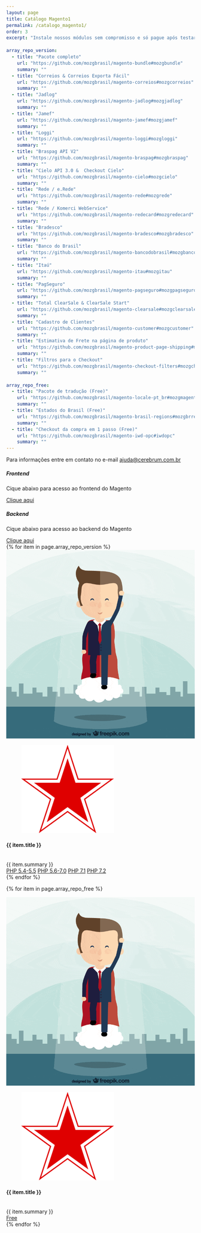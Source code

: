 ```yaml
---
layout: page
title: Catálogo Magento1
permalink: /catalogo_magento1/
order: 3
excerpt: "Instale nossos módulos sem compromisso e só pague após testar e comprovar a qualidade dos nossos produtos."

array_repo_version:
  - title: "Pacote completo"
    url: "https://github.com/mozgbrasil/magento-bundle#mozgbundle"
    summary: ""
  - title: "Correios & Correios Exporta Fácil"
    url: "https://github.com/mozgbrasil/magento-correios#mozgcorreios"
    summary: ""
  - title: "Jadlog"
    url: "https://github.com/mozgbrasil/magento-jadlog#mozgjadlog"
    summary: ""
  - title: "Jamef"
    url: "https://github.com/mozgbrasil/magento-jamef#mozgjamef"
    summary: ""
  - title: "Loggi"
    url: "https://github.com/mozgbrasil/magento-loggi#mozgloggi"
    summary: ""
  - title: "Braspag API V2"
    url: "https://github.com/mozgbrasil/magento-braspag#mozgbraspag"
    summary: ""
  - title: "Cielo API 3.0 &  Checkout Cielo"
    url: "https://github.com/mozgbrasil/magento-cielo#mozgcielo"
    summary: ""
  - title: "Rede / e.Rede"
    url: "https://github.com/mozgbrasil/magento-rede#mozgrede"
    summary: ""
  - title: "Rede / Komerci WebService"
    url: "https://github.com/mozgbrasil/magento-redecard#mozgredecard"
    summary: ""
  - title: "Bradesco"
    url: "https://github.com/mozgbrasil/magento-bradesco#mozgbradesco"
    summary: ""
  - title: "Banco do Brasil"
    url: "https://github.com/mozgbrasil/magento-bancodobrasil#mozgbancodobrasil"
    summary: ""
  - title: "Itaú"
    url: "https://github.com/mozgbrasil/magento-itau#mozgitau"
    summary: ""
  - title: "PagSeguro"
    url: "https://github.com/mozgbrasil/magento-pagseguro#mozgpagseguro"
    summary: ""
  - title: "Total ClearSale & ClearSale Start"
    url: "https://github.com/mozgbrasil/magento-clearsale#mozgclearsale"
    summary: ""
  - title: "Cadastro de Clientes"
    url: "https://github.com/mozgbrasil/magento-customer#mozgcustomer"
    summary: ""
  - title: "Estimativa de Frete na página de produto"
    url: "https://github.com/mozgbrasil/magento-product-page-shipping#mozgproductpageshipping"
    summary: ""
  - title: "Filtros para o Checkout"
    url: "https://github.com/mozgbrasil/magento-checkout-filters#mozgcheckoutfilters"
    summary: ""

array_repo_free:
  - title: "Pacote de tradução (Free)"
    url: "https://github.com/mozgbrasil/magento-locale-pt_br#mozgmagentolocale"
    summary: ""
  - title: "Estados do Brasil (Free)"
    url: "https://github.com/mozgbrasil/magento-brasil-regions#mozgbrregions"
    summary: ""
  - title: "Checkout da compra em 1 passo (Free)"
    url: "https://github.com/mozgbrasil/magento-iwd-opc#iwdopc"
    summary: ""
---
```


<div class="alert alert-danger" role="alert">
  Para informações entre em contato no e-mail <a href="mailto:ajuda@cerebrum.com.br" class="btn btn-primary">ajuda@cerebrum.com.br</a>
</div>

<div class="row">
  <div class="col-sm-6">
    <div class="card ">
      <div class="card-body">
        <h5 class="card-title">Frontend</h5>
        <p class="card-text">Cique abaixo para acesso ao frontend do Magento</p>
        <a href="http://magento1mozg.herokuapp.com/magento/index.php/" class="btn btn-primary">Clique aqui</a>
      </div>
    </div>
  </div>
  <div class="col-sm-6">
    <div class="card ">
      <div class="card-body">
        <h5 class="card-title">Backend</h5>
        <p class="card-text">Cique abaixo para acesso ao backend do Magento</p>
        <a href="http://magento1mozg.herokuapp.com/magento/index.php/admin/" class="btn btn-primary" title='No processo de autenticação para o campo usuário informe "admin" e para senha informe "123456a", após a autenticação será exibido o menu "∞ MOZG ∞" e seus submenu contendo os diversos métodos'>Clique aqui</a>
      </div>
    </div>
  </div>
</div>

<div class="row">
{% for item in page.array_repo_version %}
  <div class="col-sm-6 col-md-4">
      <div class="card">
          <img class="card-img-top" src="/assets/images/free-stock-photos.gif">
          <div class="card-block">
              <figure class="card-profile">
                  <img src="/assets/images/logos/theme-logo-white.png" class="card-profile-avatar" alt="">
              </figure>
              <h4 class="card-title mt-3">{{ item.title }}</h4>
              <div class="card-meta">
                  <a>&nbsp;</a>
              </div>
              <div class="card-text">
                  {{ item.summary }}
              </div>
          </div>
          <div class="card-footer">
              <a href="{{ item.url | replace: '#', '-php_54#' }}" target="_blank" class="btn btn-primary">PHP 5.4-5.5</a> <a href="{{ item.url | replace: '#', '-php_56#' }}" target="_blank" class="btn btn-primary">PHP 5.6-7.0</a> <a href="{{ item.url | replace: '#', '-php_71#' }}" target="_blank" class="btn btn-primary">PHP 7.1</a> <a href="{{ item.url | replace: '#', '-php_72#' }}" target="_blank" class="btn btn-primary">PHP 7.2</a>
          </div>
      </div>
  </div>
{% endfor %}

{% for item in page.array_repo_free %}

  <div class="col-sm-6 col-md-4">
      <div class="card">
          <img class="card-img-top" src="/assets/images/free-stock-photos.gif">
          <div class="card-block">
              <figure class="card-profile">
                  <img src="/assets/images/logos/theme-logo-white.png" class="card-profile-avatar" alt="">
              </figure>
              <h4 class="card-title mt-3">{{ item.title }}</h4>
              <div class="card-meta">
                  <a>&nbsp;</a>
              </div>
              <div class="card-text">
                  {{ item.summary }}
              </div>
          </div>
          <div class="card-footer">
              <a href="{{ item.url }}" target="_blank" class="btn btn-primary">Free</a>
          </div>
      </div>
  </div>
{% endfor %}
</div>
